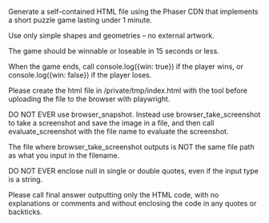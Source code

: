 Generate a self-contained HTML file using the Phaser CDN that implements a short puzzle game lasting under 1 minute.

Use only simple shapes and geometries – no external artwork.

The game should be winnable or loseable in 15 seconds or less.

When the game ends, call console.log({win: true}) if the player wins, or console.log({win: false}) if the player loses.

Please create the html file in /private/tmp/index.html with the tool before uploading the file to the browser with playwright.

DO NOT EVER use browser_snapshot.
Instead use browser_take_screenshot to take a screenshot and save the image in a file, and then call evaluate_screenshot with the file name to evaluate the screenshot.

The file where browser_take_screenshot outputs is NOT the same file path as what you input in the filename.

DO NOT EVER enclose null in single or double quotes, even if the input type is a string.

Please call final answer outputting only the HTML code, with no explanations or comments and without enclosing the code in any quotes or backticks.